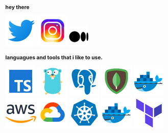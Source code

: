 ### hey there

<code><img  alt="twitter" src="https://raw.githubusercontent.com/lleonesouza/lleonesouza/main/icons/twitter.svg" /></code>
<code><img  alt="instagram" src="https://raw.githubusercontent.com/lleonesouza/lleonesouza/main/icons/instagram.svg" /></code>
<code><img  alt="medium" src="https://raw.githubusercontent.com/lleonesouza/lleonesouza/main/icons/medium.svg" /></code>

<!-- <code><img  alt="code" src="https://raw.githubusercontent.com/lleonesouza/lleonesouza</code>main/code.gif"</code>
 /> -->

### languagues and tools that i like to use.

<code><img  alt="typescript" src="https://raw.githubusercontent.com/lleonesouza/lleonesouza/main/icons/typescript.svg" /></code>
<code><img  alt="golang" src="https://raw.githubusercontent.com/lleonesouza/lleonesouza/main/icons/golang.svg" /></code>
<code><img  alt="postgresql" src="https://raw.githubusercontent.com/lleonesouza/lleonesouza/main/icons/postgresql.svg" /></code>
<code><img  alt="mongodb" src="https://raw.githubusercontent.com/lleonesouza/lleonesouza/main/icons/mongodb.svg" /></code>
<code><img  alt="docker" src="https://raw.githubusercontent.com/lleonesouza/lleonesouza/main/icons/docker.svg" /></code>
<code><img  alt="aws" src="https://raw.githubusercontent.com/lleonesouza/lleonesouza/main/icons/aws.svg" /></code>
<code><img  alt="gcloud" src="https://raw.githubusercontent.com/lleonesouza/lleonesouza/main/icons/gcloud.svg" /></code>
<code><img  alt="kubernetes" src="https://raw.githubusercontent.com/lleonesouza/lleonesouza/main/icons/kubernetes.svg" /></code>
<code><img  alt="docker" src="https://raw.githubusercontent.com/lleonesouza/lleonesouza/main/icons/docker.svg" /></code>
<code><img  alt="terraform" src="https://raw.githubusercontent.com/lleonesouza/lleonesouza/main/icons/terraform.svg" /></code>



<!-- <a href="https://www.buymeacoffee.com/lleonesouza" target="_blank"><img src="https://cdn.buymeacoffee.com/buttons/v2/default-red.png" alt="by me a coffe" width="100" ></a> -->


